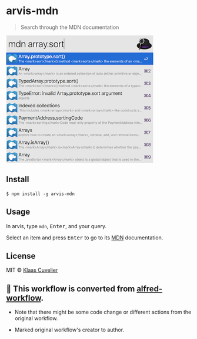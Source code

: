 # arvis-mdn
> Search through the MDN documentation

![screenshot](screenshot.png)


## Install

```
$ npm install -g arvis-mdn
```


## Usage

In arvis, type `mdn`, <kbd>Enter</kbd>, and your query.

Select an item and press <kbd>Enter</kbd> to go to its [MDN](https://developer.mozilla.org/en-US/) documentation.


## License

MIT © [Klaas Cuvelier](https://klaascuvelier.io)


## 🔗 This workflow is converted from [alfred-workflow](https://github.com/klaascuvelier/alfred-mdn).

* Note that there might be some code change or different actions from the original workflow.

* Marked original workflow's creator to author.
